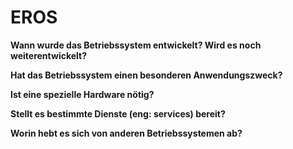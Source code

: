 # EROS

**Wann wurde das Betriebssystem entwickelt? Wird es noch weiterentwickelt?**



**Hat das Betriebssystem einen besonderen Anwendungszweck?**



**Ist eine spezielle Hardware nötig?**



**Stellt es bestimmte Dienste (eng: services) bereit?**



**Worin hebt es sich von anderen Betriebssystemen ab?**


